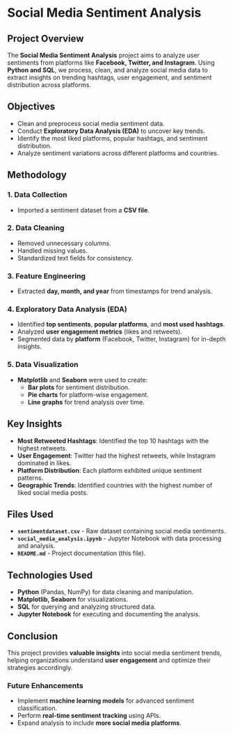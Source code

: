 # Social Media Sentiment Analysis

## Project Overview  
The **Social Media Sentiment Analysis** project aims to analyze user sentiments from platforms like **Facebook, Twitter, and Instagram**. Using **Python and SQL**, we process, clean, and analyze social media data to extract insights on trending hashtags, user engagement, and sentiment distribution across platforms.

## Objectives  
- Clean and preprocess social media sentiment data.  
- Conduct **Exploratory Data Analysis (EDA)** to uncover key trends.  
- Identify the most liked platforms, popular hashtags, and sentiment distribution.  
- Analyze sentiment variations across different platforms and countries.  

## Methodology  

### 1. Data Collection  
- Imported a sentiment dataset from a **CSV file**.  

### 2. Data Cleaning  
- Removed unnecessary columns.  
- Handled missing values.  
- Standardized text fields for consistency.  

### 3. Feature Engineering  
- Extracted **day, month, and year** from timestamps for trend analysis.  

### 4. Exploratory Data Analysis (EDA)  
- Identified **top sentiments**, **popular platforms**, and **most used hashtags**.  
- Analyzed **user engagement metrics** (likes and retweets).  
- Segmented data by **platform** (Facebook, Twitter, Instagram) for in-depth insights.  

### 5. Data Visualization  
- **Matplotlib** and **Seaborn** were used to create:  
  - **Bar plots** for sentiment distribution.  
  - **Pie charts** for platform-wise engagement.  
  - **Line graphs** for trend analysis over time.  

## Key Insights  
- **Most Retweeted Hashtags**: Identified the top 10 hashtags with the highest retweets.  
- **User Engagement**: Twitter had the highest retweets, while Instagram dominated in likes.  
- **Platform Distribution**: Each platform exhibited unique sentiment patterns.  
- **Geographic Trends**: Identified countries with the highest number of liked social media posts.  

## Files Used  
- **`sentimentdataset.csv`** - Raw dataset containing social media sentiments.  
- **`social_media_analysis.ipynb`** - Jupyter Notebook with data processing and analysis.  
- **`README.md`** - Project documentation (this file).  

## Technologies Used  
- **Python** (Pandas, NumPy) for data cleaning and manipulation.  
- **Matplotlib, Seaborn** for visualizations.  
- **SQL** for querying and analyzing structured data.  
- **Jupyter Notebook** for executing and documenting the analysis.  

## Conclusion  
This project provides **valuable insights** into social media sentiment trends, helping organizations understand **user engagement** and optimize their strategies accordingly.  

### Future Enhancements  
- Implement **machine learning models** for advanced sentiment classification.  
- Perform **real-time sentiment tracking** using APIs.  
- Expand analysis to include **more social media platforms**.  

